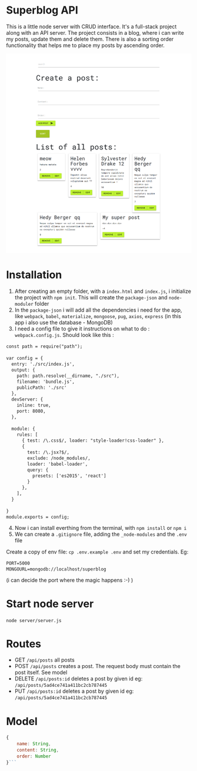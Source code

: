 # Superblog API

This is a little node server with CRUD interface. It's a full-stack project along with an API server.
The project consists in a blog, where i can write my posts, update them and delete them. There is also a sorting order functionality that helps me to place my posts by ascending order. 


![superblog](/img/Superblog.png?raw=true "Superblog")


# Installation
1. After creating an empty folder, with a `index.html` and `index.js`, i initialize the project with `npm init`. This will create the `package-json` and `node-moduler` folder
2. In the `package-json` i will add all the dependencies i need for the app, like `webpack`, `babel`, `materialize`, `mongoose`, `pug`, `axios`, `express` (in this app i also use the database - MongoDB)
3. I need a config file to give it instructions on what to do : `webpack.config.js`. Should look like this :
```
const path = require("path");

var config = {
  entry: './src/index.js',
  output: {
    path: path.resolve(__dirname, "./src"),
    filename: 'bundle.js',
    publicPath: './src'
  },
  devServer: {
    inline: true,
    port: 8080,
  },

  module: {
    rules: [
      { test: /\.css$/, loader: "style-loader!css-loader" },
      {
        test: /\.jsx?$/,
        exclude: /node_modules/,
        loader: 'babel-loader',
        query: {
          presets: ['es2015', 'react']
        }
      },
    ],
  }

}
module.exports = config;
```
4. Now i can install everthing from the terminal, with `npm install` or `npm i`
5. We can create a `.gitignore` file, adding the `_node-modules` and the `.env` file




Create a copy of env file: `cp .env.example .env`  and set my credentials. Eg:
```
PORT=5000
MONGOURL=mongodb://localhost/superblog
```
(i can decide the port where the magic happens :-) )


# Start node server

`node server/server.js`

# Routes
- GET `/api/posts` all posts
- POST `/api/posts` creates a post. The request body must contain the post itself. See model
- DELETE `/api/posts:id` deletes a post by given id eg: `/api/posts/5ad4ce741a411bc2cb787445`
- PUT `/api/posts:id` deletes a post by given id
  eg: `/api/posts/5ad4ce741a411bc2cb787445`

# Model
```javascript
{
    name: String,
    content: String,
    order: Number
}```

